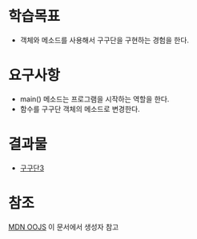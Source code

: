 # 학습목표

* 객체와 메소드를 사용해서 구구단을 구현하는 경험을 한다.

# 요구사항

* main() 메소드는 프로그램을 시작하는 역할을 한다.
* 함수를 구구단 객체의 메소드로 변경한다.

# 결과물

* [구구단3](./script.js)

# 참조

[MDN OOJS](https://developer.mozilla.org/ko/docs/Learn/JavaScript/Objects/Object-oriented_JS)
이 문서에서 생성자 참고